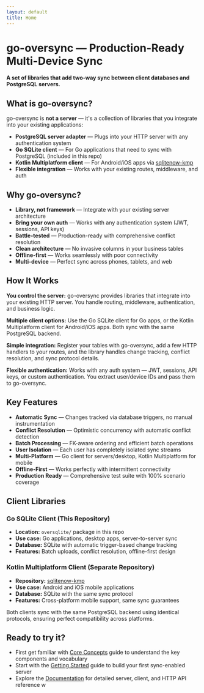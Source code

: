 ```yaml
---
layout: default
title: Home
---
```


# go-oversync — Production-Ready Multi-Device Sync

**A set of libraries that add two-way sync between client databases and PostgreSQL
servers.**

## What is go-oversync?

go-oversync is **not a server** — it's a collection of libraries that you integrate into your
existing applications:

- **PostgreSQL server adapter** — Plugs into your HTTP server with any authentication system
- **Go SQLite client** — For Go applications that need to sync with PostgreSQL (included in this
  repo)
- **Kotlin Multiplatform client** — For Android/iOS apps
  via [sqlitenow-kmp](https://github.com/mobiletoly/sqlitenow-kmp)
- **Flexible integration** — Works with your existing routes, middleware, and auth

## Why go-oversync?

- **Library, not framework** — Integrate with your existing server architecture
- **Bring your own auth** — Works with any authentication system (JWT, sessions, API keys)
- **Battle-tested** — Production-ready with comprehensive conflict resolution
- **Clean architecture** — No invasive columns in your business tables
- **Offline-first** — Works seamlessly with poor connectivity
- **Multi-device** — Perfect sync across phones, tablets, and web

## How It Works

**You control the server:** go-oversync provides libraries that integrate into your existing HTTP
server. You handle routing, middleware, authentication, and business logic.

**Multiple client options:** Use the Go SQLite client for Go apps, or the Kotlin Multiplatform
client for Android/iOS apps. Both sync with the same PostgreSQL backend.

**Simple integration:** Register your tables with go-oversync, add a few HTTP handlers to your
routes, and the library handles change tracking, conflict resolution, and sync protocol details.

**Flexible authentication:** Works with any auth system — JWT, sessions, API keys, or custom
authentication. You extract user/device IDs and pass them to go-oversync.

## Key Features

- **Automatic Sync** — Changes tracked via database triggers, no manual instrumentation
- **Conflict Resolution** — Optimistic concurrency with automatic conflict detection
- **Batch Processing** — FK-aware ordering and efficient batch operations
- **User Isolation** — Each user has completely isolated sync streams
- **Multi-Platform** — Go client for servers/desktop, Kotlin Multiplatform for mobile
- **Offline-First** — Works perfectly with intermittent connectivity
- **Production Ready** — Comprehensive test suite with 100% scenario coverage

## Client Libraries

### Go SQLite Client (This Repository)

- **Location:** `oversqlite/` package in this repo
- **Use case:** Go applications, desktop apps, server-to-server sync
- **Database:** SQLite with automatic trigger-based change tracking
- **Features:** Batch uploads, conflict resolution, offline-first design

### Kotlin Multiplatform Client (Separate Repository)

- **Repository:** [sqlitenow-kmp](https://github.com/mobiletoly/sqlitenow-kmp)
- **Use case:** Android and iOS mobile applications
- **Database:** SQLite with the same sync protocol
- **Features:** Cross-platform mobile support, same sync guarantees

Both clients sync with the same PostgreSQL backend using identical protocols, ensuring perfect
compatibility across platforms.

## Ready to try it?

- First get familiar with [Core Concepts](core-concepts.html) guide to understand the key components
  and vocabulary
- Start with the [Getting Started](getting-started.html) guide to build your first sync-enabled
  server
- Explore the [Documentation](documentation.html) for detailed server, client, and HTTP API
  reference
w